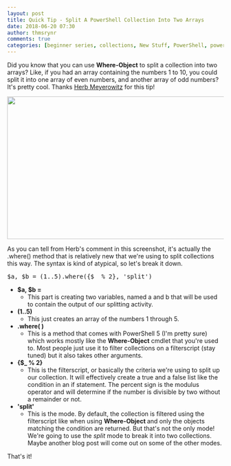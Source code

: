 ```yaml
---
layout: post
title: Quick Tip - Split A PowerShell Collection Into Two Arrays
date: 2018-06-20 07:30
author: thmsrynr
comments: true
categories: [beginner series, collections, New Stuff, PowerShell, powershell, PowerShell 5.0, quick tips]
---
```

Did you know that you can use <strong>Where-Object</strong> to split a collection into two arrays? Like, if you had an array containing the numbers 1 to 10, you could split it into one array of even numbers, and another array of odd numbers? It's pretty cool. Thanks <a href="https://twitter.com/herbm" target="_blank" rel="noopener">Herb Meyerowitz</a> for this tip!

<!--more--><img class="alignnone size-full wp-image-770" src="/wp-content/uploads/2018/06/2018-06-07-07_27_11-Blog-post-topics-OneNote.png" alt="" width="626" height="332" />

As you can tell from Herb's comment in this screenshot, it's actually the .where() method that is relatively new that we're using to split collections this way. The syntax is kind of atypical, so let's break it down.
<pre class="lang:default decode:true">$a, $b = (1..5).where({$_ % 2}, 'split')</pre>
<ul>
 	<li><strong>$a, $b = </strong>
<ul>
 	<li>This part is creating two variables, named a and b that will be used to contain the output of our splitting activity.</li>
</ul>
</li>
 	<li><strong>(1..5)</strong>
<ul>
 	<li>This just creates an array of the numbers 1 through 5.</li>
</ul>
</li>
 	<li><strong>.where( )</strong>
<ul>
 	<li>This is a method that comes with PowerShell 5 (I'm pretty sure) which works mostly like the <strong>Where-Object</strong> cmdlet that you're used to. Most people just use it to filter collections on a filterscript (stay tuned) but it also takes other arguments.</li>
</ul>
</li>
 	<li><strong>{$_ % 2}</strong>
<ul>
 	<li>This is the filterscript, or basically the criteria we're using to split up our collection. It will effectively create a true and a false list like the condition in an if statement. The percent sign is the modulus operator and will determine if the number is divisible by two without a remainder or not.</li>
</ul>
</li>
 	<li><strong>'split'</strong>
<ul>
 	<li>This is the mode. By default, the collection is filtered using the filterscript like when using <strong>Where-Object </strong>and only the objects matching the condition are returned. But that's not the only mode! We're going to use the <em>split</em> mode to break it into two collections. Maybe another blog post will come out on some of the other modes.</li>
</ul>
</li>
</ul>
That's it!
